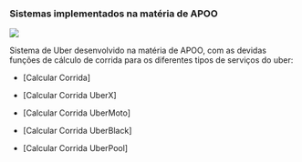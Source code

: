 ### Sistemas implementados na matéria de APOO

![](https://img.shields.io/badge/Django-092E20?style=for-the-badge&logo=django&logoColor=green)

Sistema de Uber desenvolvido na matéria de APOO, com as devidas funções de cálculo de corrida para os diferentes tipos de serviços do uber:

- [Calcular Corrida]
  
- [Calcular Corrida UberX]
  
- [Calcular Corrida UberMoto]

- [Calcular Corrida UberBlack]

- [Calcular Corrida UberPool]
